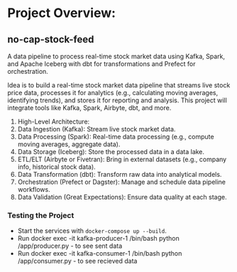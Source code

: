 # Project Overview: 

## no-cap-stock-feed

A data pipeline to process real-time stock market data using Kafka, Spark, and Apache Iceberg with dbt for transformations and Prefect for orchestration.


Idea is to build a real-time stock market data pipeline that streams live stock price data, processes it for analytics (e.g., calculating moving averages, identifying trends), and stores it for reporting and analysis. This project will integrate tools like Kafka, Spark, Airbyte, dbt, and more.

1. High-Level Architecture:
2. Data Ingestion (Kafka): Stream live stock market data.
3. Data Processing (Spark): Real-time data processing (e.g., compute moving averages, aggregate data).
4. Data Storage (Iceberg): Store the processed data in a data lake.
5. ETL/ELT (Airbyte or Fivetran): Bring in external datasets (e.g., company info, historical stock data).
6. Data Transformation (dbt): Transform raw data into analytical models.
7. Orchestration (Prefect or Dagster): Manage and schedule data pipeline workflows.
8. Data Validation (Great Expectations): Ensure data quality at each stage.



### Testing the Project
- Start the services with `docker-compose up --build`.
- Run docker exec -it kafka-producer-1 /bin/bash python /app/producer.py - to see sent data
- Run docker exec -it kafka-consumer-1 /bin/bash python /app/consumer.py - to see recieved data

